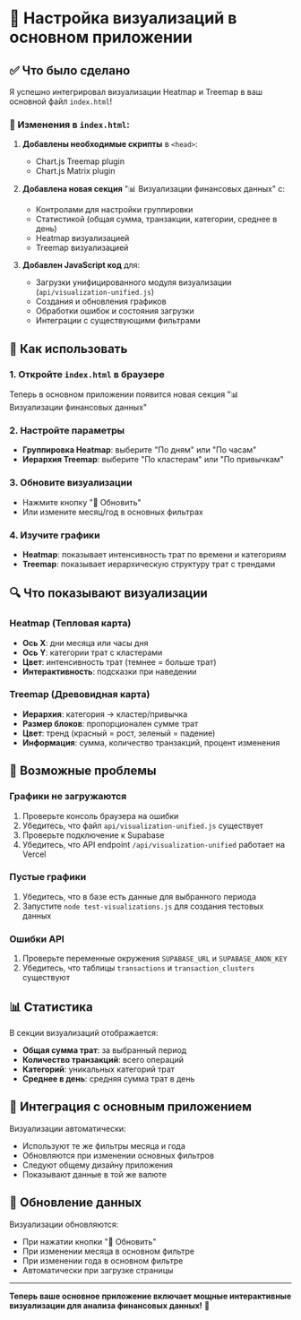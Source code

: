 # 🚀 Настройка визуализаций в основном приложении

## ✅ Что было сделано

Я успешно интегрировал визуализации Heatmap и Treemap в ваш основной файл `index.html`!

### 🔧 Изменения в `index.html`:

1. **Добавлены необходимые скрипты** в `<head>`:
   - Chart.js Treemap plugin
   - Chart.js Matrix plugin

2. **Добавлена новая секция** "📊 Визуализации финансовых данных" с:
   - Контролами для настройки группировки
   - Статистикой (общая сумма, транзакции, категории, среднее в день)
   - Heatmap визуализацией
   - Treemap визуализацией

3. **Добавлен JavaScript код** для:
    - Загрузки унифицированного модуля визуализации (`api/visualization-unified.js`)
    - Создания и обновления графиков
    - Обработки ошибок и состояния загрузки
   - Интеграции с существующими фильтрами

## 🎯 Как использовать

### 1. Откройте `index.html` в браузере
Теперь в основном приложении появится новая секция "📊 Визуализации финансовых данных"

### 2. Настройте параметры
- **Группировка Heatmap**: выберите "По дням" или "По часам"
- **Иерархия Treemap**: выберите "По кластерам" или "По привычкам"

### 3. Обновите визуализации
- Нажмите кнопку "🔄 Обновить"
- Или измените месяц/год в основных фильтрах

### 4. Изучите графики
- **Heatmap**: показывает интенсивность трат по времени и категориям
- **Treemap**: показывает иерархическую структуру трат с трендами

## 🔍 Что показывают визуализации

### Heatmap (Тепловая карта)
- **Ось X**: дни месяца или часы дня
- **Ось Y**: категории трат с кластерами
- **Цвет**: интенсивность трат (темнее = больше трат)
- **Интерактивность**: подсказки при наведении

### Treemap (Древовидная карта)
- **Иерархия**: категория → кластер/привычка
- **Размер блоков**: пропорционален сумме трат
- **Цвет**: тренд (красный = рост, зеленый = падение)
- **Информация**: сумма, количество транзакций, процент изменения

## 🚨 Возможные проблемы

### Графики не загружаются
1. Проверьте консоль браузера на ошибки
2. Убедитесь, что файл `api/visualization-unified.js` существует
3. Проверьте подключение к Supabase
4. Убедитесь, что API endpoint `/api/visualization-unified` работает на Vercel

### Пустые графики
1. Убедитесь, что в базе есть данные для выбранного периода
2. Запустите `node test-visualizations.js` для создания тестовых данных

### Ошибки API
1. Проверьте переменные окружения `SUPABASE_URL` и `SUPABASE_ANON_KEY`
2. Убедитесь, что таблицы `transactions` и `transaction_clusters` существуют

## 📊 Статистика

В секции визуализаций отображается:
- **Общая сумма трат**: за выбранный период
- **Количество транзакций**: всего операций
- **Категорий**: уникальных категорий трат
- **Среднее в день**: средняя сумма трат в день

## 🎨 Интеграция с основным приложением

Визуализации автоматически:
- Используют те же фильтры месяца и года
- Обновляются при изменении основных фильтров
- Следуют общему дизайну приложения
- Показывают данные в той же валюте

## 🔄 Обновление данных

Визуализации обновляются:
- При нажатии кнопки "🔄 Обновить"
- При изменении месяца в основном фильтре
- При изменении года в основном фильтре
- Автоматически при загрузке страницы

---

**Теперь ваше основное приложение включает мощные интерактивные визуализации для анализа финансовых данных!** 🎉 
